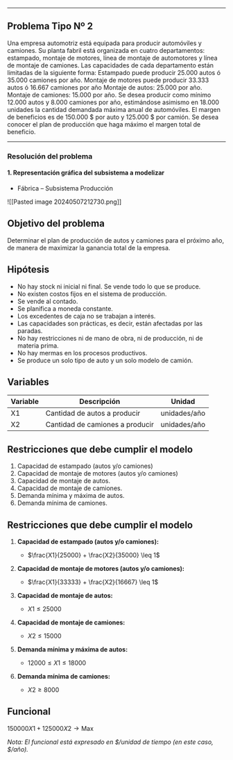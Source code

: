 
----
## Problema Tipo Nº 2

Una empresa automotriz está equipada para producir automóviles y camiones. Su planta fabril está organizada en cuatro departamentos: estampado, montaje de motores, línea de montaje de automotores y línea de montaje de camiones. Las capacidades de cada departamento están limitadas de la siguiente forma: Estampado puede producir 25.000 autos ó 35.000 camiones por año. Montaje de motores puede producir 33.333 autos ó 16.667 camiones por año Montaje de autos: 25.000 por año. Montaje de camiones: 15.000 por año. Se desea producir como mínimo 12.000 autos y 8.000 camiones por año, estimándose asimismo en 18.000 unidades la cantidad demandada máxima anual de automóviles. El margen de beneficios es de 150.000 $ por auto y 125.000 $ por camión. Se desea conocer el plan de producción que haga máximo el margen total de beneficio.

---
### Resolución del problema

#### 1. Representación gráfica del subsistema a modelizar

- Fábrica – Subsistema Producción

![[Pasted image 20240507212730.png]]


## Objetivo del problema

Determinar el plan de producción de autos y camiones para el próximo año, de manera de maximizar la ganancia total de la empresa.

## Hipótesis

- No hay stock ni inicial ni final. Se vende todo lo que se produce.
- No existen costos fijos en el sistema de producción.
- Se vende al contado.
- Se planifica a moneda constante.
- Los excedentes de caja no se trabajan a interés.
- Las capacidades son prácticas, es decir, están afectadas por las paradas.
- No hay restricciones ni de mano de obra, ni de producción, ni de materia prima.
- No hay mermas en los procesos productivos.
- Se produce un solo tipo de auto y un solo modelo de camión.


## Variables

Variable | Descripción          | Unidad
-------- | -------------------- | --------------
X1       | Cantidad de autos a producir | unidades/año
X2       | Cantidad de camiones a producir | unidades/año

## Restricciones que debe cumplir el modelo

1. Capacidad de estampado (autos y/o camiones)
2. Capacidad de montaje de motores (autos y/o camiones)
3. Capacidad de montaje de autos.
4. Capacidad de montaje de camiones.
5. Demanda mínima y máxima de autos.
6. Demanda mínima de camiones.


## Restricciones que debe cumplir el modelo

1. **Capacidad de estampado (autos y/o camiones):**
   - $\frac{X1}{25000} + \frac{X2}{35000} \leq 1$

2. **Capacidad de montaje de motores (autos y/o camiones):**
   - $\frac{X1}{33333} + \frac{X2}{16667} \leq 1$

3. **Capacidad de montaje de autos:**
   - $X1 \leq 25000$

4. **Capacidad de montaje de camiones:**
   - $X2 \leq 15000$

5. **Demanda mínima y máxima de autos:**
   - $12000 \leq X1 \leq 18000$

6. **Demanda mínima de camiones:**
   - $X2 \geq 8000$

## Funcional

$150000X1 + 125000X2 \rightarrow \text{Max}$

_Nota: El funcional está expresado en $/unidad de tiempo (en este caso, $/año)._

